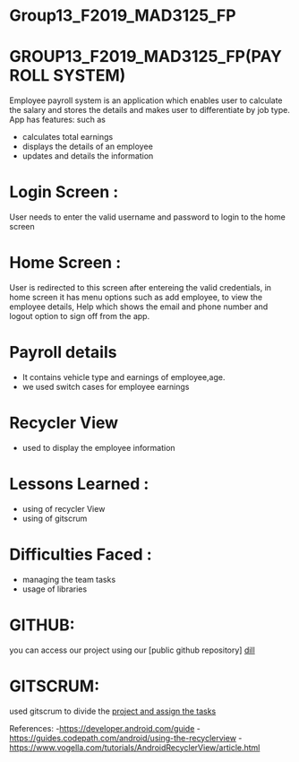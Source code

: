 # Group13_F2019_MAD3125_FP
# GROUP13_F2019_MAD3125_FP(PAYROLL SYSTEM)


Employee payroll system is an application which enables user to calculate the salary and stores the details and makes user to differentiate by job type.
App has features: such as

  - calculates total earnings
  - displays the details of an employee
  - updates and details the information

# Login Screen :
User needs to enter the valid username and password to login to the home screen

# Home Screen :
User is redirected to this screen after entereing the valid credentials, in home screen it has menu options such as add employee, to view the employee details, Help which shows the email and phone number and logout option to sign off from the app.


# Payroll details

  - It contains vehicle type and earnings of employee,age.
  - we used switch cases for employee earnings
  
# Recycler View
- used to display the employee information

# Lessons Learned :
- using of recycler View
- using of gitscrum

# Difficulties Faced :
- managing the team tasks
- usage of libraries

# GITHUB:
 you can access our project using our [public github repository] [dill]
 
 # GITSCRUM:
 used gitscrum to divide the [project and assign the tasks][ df1]
 
 References:
 -https://developer.android.com/guide
 -https://guides.codepath.com/android/using-the-recyclerview
 -https://www.vogella.com/tutorials/AndroidRecyclerView/article.html



   [dill]: <https://github.com/tssonuteja/Group13_F2019_MAD3125_FP.git>
   [git-repo-url]: <https://github.com/joemccann/dillinger.git>
   [john gruber]: <http://daringfireball.net>
   [df1]: <https://gitscrum.com/lambton-4/group13-f2019-mad3125-fp/planning/>
   [markdown-it]: <https://github.com/markdown-it/markdown-it>
   [Ace Editor]: <http://ace.ajax.org>
   [node.js]: <http://nodejs.org>
   [Twitter Bootstrap]: <http://twitter.github.com/bootstrap/>
   [jQuery]: <http://jquery.com>
   [@tjholowaychuk]: <http://twitter.com/tjholowaychuk>
   [express]: <http://expressjs.com>
   [AngularJS]: <http://angularjs.org>
   [Gulp]: <http://gulpjs.com>

   [PlDb]: <https://github.com/joemccann/dillinger/tree/master/plugins/dropbox/README.md>
   [PlGh]: <https://github.com/joemccann/dillinger/tree/master/plugins/github/README.md>
   [PlGd]: <https://github.com/joemccann/dillinger/tree/master/plugins/googledrive/README.md>
   [PlOd]: <https://github.com/joemccann/dillinger/tree/master/plugins/onedrive/README.md>
   [PlMe]: <https://github.com/joemccann/dillinger/tree/master/plugins/medium/README.md>
   [PlGa]: <https://github.com/RahulHP/dillinger/blob/master/plugins/googleanalytics/README.md>
